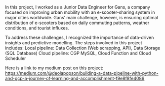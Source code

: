 In this project, I worked as a Junior Data Engineer for Gans, a company focused on improving urban mobility with an e-scooter-sharing system in major cities worldwide. Gans’ main challenge, however, is ensuring optimal distribution of e-scooters based on daily commuting patterns, weather conditions, and tourist influxes.

To address these challenges, I recognized the importance of data-driven insights and predictive modelling. The steps involved in this project includes:
Local pipeline: Data Collection (Web scrapping, API), Data Storage (SQL Database)
Cloud pipeline: CGP MySQL, Cloud Function and Cloud Scheduler 

Here is a link to my medium post on this project: https://medium.com/@deolapopson/building-a-data-pipeline-with-python-and-gcp-a-journey-of-learning-and-accomplishment-f9e8f8fe4089
